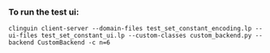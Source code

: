 ### To run the test ui:

```clinguin client-server --domain-files test_set_constant_encoding.lp --ui-files test_set_constant_ui.lp --custom-classes custom_backend.py --backend CustomBackend -c n=6```
